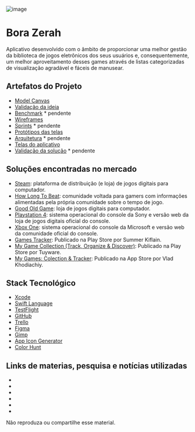 ![image](http://www.futgamers.com.br/nimdog/tcc/logo.png)

# Bora Zerah

Aplicativo desenvolvido com o âmbito de proporcionar uma melhor gestão da biblioteca de jogos eletrônicos dos seus usuários e, consequentemente, um melhor aproveitamento desses games através de listas categorizadas de visualização agradável e fáceis de manusear.

## Artefatos do Projeto

  - [Model Canvas](modelcanvas)
  - [Validação da ideia](discovery)
  - [Benchmark](benchmark) * pendente
  - [Wireframes](wireframes)
  - [Sprints](sprints) * pendente
  - [Protótipos das telas](interfaceprototypes)
  - [Arquitetura](architecture) * pendente
  - [Telas do aplicativo](screens)
  - [Validação da solução](validations) * pendente

## Soluções encontradas no mercado

  - [Steam](https://store.steampowered.com/): plataforma de distribuição (e loja) de jogos digitais para computador.
  - [How Long To Beat](https://howlongtobeat.com/): comunidade voltada para gamers com informações alimentadas pela própria comunidade sobre o tempo de jogo.
  - [Good Old Game](https://www.gog.com/): loja de jogos digitais para computador.
  - [Playstation 4](https://www.playstation.com/pt-br/): sistema operacional do console da Sony e versão web da loja de jogos digitais oficial do console.
  - [Xbox One](https://www.xbox.com/pt-BR/): sistema operacional do console da Microsoft e versão web da comunidade oficial do console.
  - [Games Tracker](https://play.google.com/store/apps/details?id=com.gamesTracking.gamesTracker&hl=en): Publicado na Play Store por Summer Kiflain.
  - [My Game Collection (Track, Organize & Discover)](https://play.google.com/store/apps/details?id=com.tuyware.mygamecollection&hl=en): Publicado na Play Store por Tuyware.
  - [My Games: Colection & Tracker](https://apps.apple.com/br/app/my-games-collection-tracker/id1497005248): Publicado na App Store por Vlad Khodiachiy.

## Stack Tecnológico

  - [Xcode](https://developer.apple.com/xcode/)
  - [Swift Language](https://developer.apple.com/swift/)
  - [TestFlight](https://apps.apple.com/br/app/testflight/id899247664)
  - [GitHub](https://github.com/)
  - [Trello](https://trello.com/)
  - [Figma](https://www.figma.com/)
  - [Gimp](https://www.gimp.org/)
  - [App Icon Generator](https://appicon.co/)
  - [Color Hunt](https://colorhunt.co/)
  
## Links de materias, pesquisa e notícias utilizadas

  - 
  - 
  - 
  - 
  - 
  - 

Não reproduza ou compartilhe esse material.
